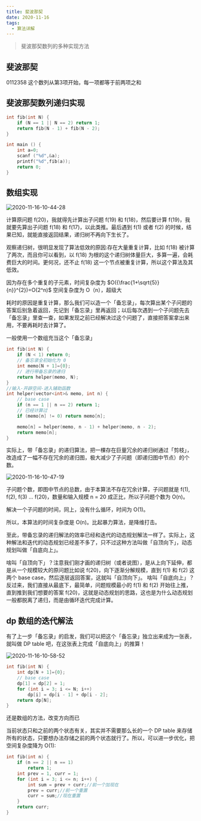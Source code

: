```yaml
---
title: 斐波那契
date: 2020-11-16
tags:
  - 算法详解
---
```


> 斐波那契数列的多种实现方法

<!-- more -->

## 斐波那契

0112358
这个数列从第3项开始，每一项都等于前两项之和


## 斐波那契数列递归实现

```cpp
int fib(int N) {
    if (N == 1 || N == 2) return 1;
    return fib(N - 1) + fib(N - 2);
}
```

```cpp
int main () {
    int a=0;
    scanf ("%d",&a);
    printf("%d",fib(a));
    return 0;
}
```

## 数组实现
![2020-11-16-10-44-28](https://raw.githubusercontent.com/fengwei2002/Pictures_02/master/img/2020-11-16-10-44-28.png)

计算原问题 f(20)，我就得先计算出子问题 f(19) 和 f(18)，然后要计算 f(19)，我就要先算出子问题 f(18) 和 f(17)，以此类推。最后遇到 f(1) 或者 f(2) 的时候，结果已知，就能直接返回结果，递归树不再向下生长了。

观察递归树，很明显发现了算法低效的原因:存在大量重复计算，比如 f(18) 被计算了两次，而且你可以看到，以 f(18) 为根的这个递归树体量巨大，多算一遍，会耗费巨大的时间。更何况，还不止 f(18) 这一个节点被重复计算，所以这个算法及其低效。

因为存在多个重复的子元素，时间复杂度为 $O({\frac{1+\sqrt{5}}{n}}^{2})=O(2^n)$
空间复杂度为 O（n），超级大

耗时的原因是重复计算，那么我们可以造一个「备忘录」，每次算出某个子问题的答案后别急着返回，先记到「备忘录」里再返回；以后每次遇到一个子问题先去「备忘录」里查一查，如果发现之前已经解决过这个问题了，直接把答案拿出来用，不要再耗时去计算了。

一般使用一个数组充当这个「备忘录」

```cpp
int fib(int N) {
    if (N < 1) return 0;
    // 备忘录全初始化为 0
    int memo[N + 1]={0};
    // 进行带备忘录的递归
    return helper(memo, N);
}
//输入-开辟空间-进入辅助函数
int helper(vector<int>& memo, int n) {
    // base case 
    if (n == 1 || n == 2) return 1;
    // 已经计算过
    if (memo[n] != 0) return memo[n];

    memo[n] = helper(memo, n - 1) + helper(memo, n - 2);
    return memo[n];
}
```

实际上，带「备忘录」的递归算法，把一棵存在巨量冗余的递归树通过「剪枝」，改造成了一幅不存在冗余的递归图，极大减少了子问题（即递归图中节点）的个数。

![2020-11-16-10-47-19](https://raw.githubusercontent.com/fengwei2002/Pictures_02/master/img/2020-11-16-10-47-19.png)


子问题个数，即图中节点的总数，由于本算法不存在冗余计算，子问题就是 f(1), f(2), f(3) ... f(20)，数量和输入规模 n = 20 成正比，所以子问题个数为 O(n)。

解决一个子问题的时间，同上，没有什么循环，时间为 O(1)。

所以，本算法的时间复杂度是 O(n)。比起暴力算法，是降维打击。

至此，带备忘录的递归解法的效率已经和迭代的动态规划解法一样了。实际上，这种解法和迭代的动态规划已经差不多了，只不过这种方法叫做「自顶向下」，动态规划叫做「自底向上」。

啥叫「自顶向下」？注意我们刚才画的递归树（或者说图），是从上向下延伸，都是从一个规模较大的原问题比如说 f(20)，向下逐渐分解规模，直到 f(1) 和 f(2) 这两个 base case，然后逐层返回答案，这就叫「自顶向下」。
啥叫「自底向上」？反过来，我们直接从最底下，最简单，问题规模最小的 f(1) 和 f(2) 开始往上推，直到推到我们想要的答案 f(20)，这就是动态规划的思路，这也是为什么动态规划一般都脱离了递归，而是由循环迭代完成计算。

## dp 数组的迭代解法

有了上一步「备忘录」的启发，我们可以把这个「备忘录」独立出来成为一张表，就叫做 DP table 吧，在这张表上完成「自底向上」的推算！

![2020-11-16-10-58-52](https://raw.githubusercontent.com/fengwei2002/Pictures_02/master/img/2020-11-16-10-58-52.png)

```cpp
int fib(int N) {
    int dp[N + 1]={0};
    // base case
    dp[1] = dp[2] = 1;
    for (int i = 3; i <= N; i++)
        dp[i] = dp[i - 1] + dp[i - 2];
    return dp[N];
}
```

还是数组的方法，改变方向而已

当前状态只和之前的两个状态有关，其实并不需要那么长的一个 DP table 来存储所有的状态，只要想办法存储之前的两个状态就行了。所以，可以进一步优化，把空间复杂度降为 O(1):

```cpp
int fib(int n) {
    if (n == 2 || n == 1) 
        return 1;
    int prev = 1, curr = 1;
    for (int i = 3; i <= n; i++) {
        int sum = prev + curr;//前一个加现在
        prev = curr;//前一个重置
        curr = sum;//现在重置
    }
    return curr;
}
```